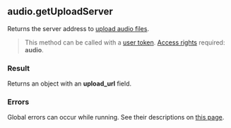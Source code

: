 ## audio.getUploadServer

Returns the server address to [upload audio files](https://vk.com/dev/upload_files_2?f=8.%20Uploading%20Audio%20Files).

> This method can be called with a [user token](https://vk.com/dev/access_token). [Access rights](https://vk.com/dev/permissions) required: **audio**.

### Result

Returns an object with an **upload_url** field.

### Errors

Global errors can occur while running. See their descriptions on [this page](https://vk.com/dev/errors).
